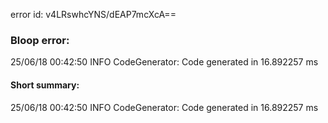 error id: v4LRswhcYNS/dEAP7mcXcA==
### Bloop error:

25/06/18 00:42:50 INFO CodeGenerator: Code generated in 16.892257 ms
#### Short summary: 

25/06/18 00:42:50 INFO CodeGenerator: Code generated in 16.892257 ms
